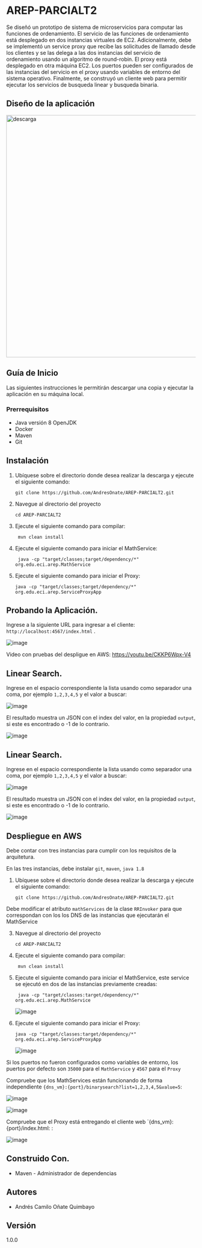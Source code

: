 # AREP-PARCIALT2

Se diseñó un prototipo de sistema de microservicios para computar las funciones de ordenamiento.  El servicio de las funciones de ordenamiento está desplegado en  dos instancias virtuales de EC2. Adicionalmente, debe se implementó un service proxy que recibe las solicitudes de llamado desde los clientes  y se las delega a las dos instancias del servicio de ordenamiento usando un algoritmo de round-robin. El proxy está desplegado en otra máquina EC2. Los puertos pueden ser configurados de las instancias del servicio en el proxy usando variables de entorno del sistema operativo.  Finalmente, se construyó un cliente web para permitir ejecutar los servicios de busqueda linear y busqueda binaria.

## Diseño de la aplicación

<img width="644" alt="descarga" src="https://github.com/AndresOnate/AREP-PARCIALT2/assets/63562181/c9594515-7257-453f-b404-397496ff514c">


## Guía de Inicio

Las siguientes instrucciones le permitirán descargar una copia y ejecutar la aplicación en su máquina local.

### Prerrequisitos

- Java versión 8 OpenJDK
- Docker
- Maven
- Git

## Instalación 


1. Ubíquese sobre el directorio donde desea realizar la descarga y ejecute el siguiente comando:

    ``` git clone https://github.com/AndresOnate/AREP-PARCIALT2.git ```

2. Navegue al directorio del proyecto

   ``` cd AREP-PARCIALT2 ```

3. Ejecute el siguiente comando para compilar:

   ``` mvn clean install```
   
4. Ejecute el siguiente comando para  iniciar el MathService:

   ``` java -cp "target/classes;target/dependency/*" org.edu.eci.arep.MathService```


4. Ejecute el siguiente comando para  iniciar el Proxy:

   ``` java -cp "target/classes;target/dependency/*" org.edu.eci.arep.ServiceProxyApp ```

   
## Probando la Aplicación.  

Ingrese a la siguiente URL para ingresar a el cliente: `http://localhost:4567/index.html` .

![image](https://github.com/AndresOnate/AREP-PARCIALT2/assets/63562181/28910c59-9f4d-4849-8efb-6214fc06a3f2)

Video con pruebas del despligue en AWS: https://youtu.be/CKKP6Wpx-V4


## Linear Search.  

Ingrese en el espacio correspondiente la lista usando como separador una coma, por ejemplo `1,2,3,4,5` y el valor a buscar:

![image](https://github.com/AndresOnate/AREP-PARCIALT2/assets/63562181/f94b9b4f-090b-45af-96cc-241e2401a708)

El resultado muestra un JSON con el index del valor, en la propiedad `output`, si este es encontrado o -1 de lo contrario.

![image](https://github.com/AndresOnate/AREP-PARCIALT2/assets/63562181/55ee93de-ba9a-4770-bd40-54d31596367e)

## Linear Search.  

Ingrese en el espacio correspondiente la lista usando como separador una coma, por ejemplo `1,2,3,4,5` y el valor a buscar:

![image](https://github.com/AndresOnate/AREP-PARCIALT2/assets/63562181/b805dac2-0ea7-4ae1-9a26-11751bfe35d7)

El resultado muestra un JSON con el index del valor, en la propiedad `output`, si este es encontrado o -1 de lo contrario.

![image](https://github.com/AndresOnate/AREP-PARCIALT2/assets/63562181/5075c392-3d96-427b-b399-c3aff132cb5e)

## Despliegue en AWS

Debe contar con tres instancias para cumplir con los requisitos de la arquitetura.

En las tres instancias, debe instalar `git`, `maven`, `java 1.8`

1. Ubíquese sobre el directorio donde desea realizar la descarga y ejecute el siguiente comando:

    ``` git clone https://github.com/AndresOnate/AREP-PARCIALT2.git ```

Debe modificar el atributo `mathServices` de la clase `RRInvoker` para que correspondan con los los DNS de las instancias que ejecutarán el MathService

3. Navegue al directorio del proyecto

   ``` cd AREP-PARCIALT2 ```

4. Ejecute el siguiente comando para compilar:

   ``` mvn clean install```
   
5. Ejecute el siguiente comando para  iniciar el MathService, este service se ejecutó en dos de las instancias previamente creadas:

   ``` java -cp "target/classes:target/dependency/*" org.edu.eci.arep.MathService```

   ![image](https://github.com/AndresOnate/AREP-PARCIALT2/assets/63562181/d02026f4-ba6c-4429-81b3-bc82a09a285c)


4. Ejecute el siguiente comando para  iniciar el Proxy:

   ``` java -cp "target/classes:target/dependency/*" org.edu.eci.arep.ServiceProxyApp ```

   ![image](https://github.com/AndresOnate/AREP-PARCIALT2/assets/63562181/c53bb61a-7fb6-44d4-a73e-0a5d62f4cd12)

Si los puertos no fueron configurados como variables de entorno, los puertos por defecto son `35000` para el `MathService` y `4567` para el `Proxy`

Compruebe que los MathServices están funcionando de forma independiente `{dns_vm}:{port}/binarysearch?list=1,2,3,4,5&value=5`: 

![image](https://github.com/AndresOnate/AREP-PARCIALT2/assets/63562181/04207c7e-07db-4e16-9c62-eb10f0d63591)

![image](https://github.com/AndresOnate/AREP-PARCIALT2/assets/63562181/d2aabf72-f825-4ce3-b636-24e7e490854d)

Compruebe que el Proxy está entregando el cliente web `{dns_vm}:{port}/index.html: :

![image](https://github.com/AndresOnate/AREP-PARCIALT2/assets/63562181/ea0231d6-9470-4abc-8efe-825400ddb9ee)


## Construido Con. 

- Maven - Administrador de dependencias

## Autores 

- Andrés Camilo Oñate Quimbayo

## Versión
1.0.0

